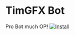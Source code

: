# TimGFX Bot
Pro Bot much OP!
[![Install](https://i.imgur.com/hKHfyWz.png)](https://raw.githubusercontent.com/timgfx/timgfxbot/master/Script.js)
